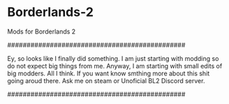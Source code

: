 # Borderlands-2
Mods for Borderlands 2

##############################################

Ey, so looks like I finally did something.
I am just starting with modding so do not expect big things from me. Anyway, I am starting with small edits of big modders.
All I think. 
If you want know smthing more about this shit going aroud there. Ask me on steam or Unoficial BL2 Discord server.

##############################################
